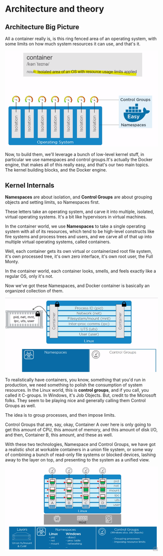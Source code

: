 # Architecture and theory

## Architecture Big Picture

All a container really is, is this ring fenced area of an operating system, with some limits on how much system resources it can use, and that's it. 

<img src="https://github.com/KiraDiShira/Docker/blob/master/ArchitectureAndTheory/Images/aat1.PNG" />

Now, to build them, we'll leverage a bunch of low-level kernel stuff, in particular we use namespaces and control groups.It's actually the Docker engine, that makes all of this really easy, and that's our two main topics. The kernel building blocks, and the Docker engine.

## Kernel Internals

**Namespaces** are about isolation, and **Control Groups** are about grouping objects and setting limits, so Namespaces first.

These letters take an operating system, and carve it into multiple, isolated, virtual operating systems. It's a bit like hypervisors in virtual machines.

In the container world, we use **Namespaces** to take a single operating system with all of its resources, which tend to be high-level constructs like fire systems and process trees and users, and we carve all of that up into multiple virtual operating systems, called containers. 

Well, each container gets its own virtual or containerized root file system, it's own processed tree, it's own zero interface, it's own root user, the Full Monty. 

In the container world, each container looks, smells, and feels exactly like a regular OS, only it's not.

Now we've got these Namespaces, and Docker container is basically an organized collection of them.

<img src="https://github.com/KiraDiShira/Docker/blob/master/ArchitectureAndTheory/Images/aat2.PNG" />

To realistically have containers, you know, something that you'd run in production, we need something to polish the consumption of system resources. In the Linux world, this is **control groups**, and if you call, you called it C-groups. In Windows, it's Job Objects. But, credit to the Microsoft folks. They seem to be playing nice and generally calling them Control Groups as well. 

The idea is to group processes, and then impose limits.

Control Groups that are, say, okay, Container A over here is only going to get this amount of CPU, this amount of memory, and this amount of disk I/O, and then, Container B, this amount, and these as well.

With these two technologies, Namespace and Control Groups, we have got a realistic shot at workable containers in a union file system, or some way of combining a bunch of read-only file systems or blocked devices, lashing away to the layer on top, and presenting to the system as a unified view. 

<img src="https://github.com/KiraDiShira/Docker/blob/master/ArchitectureAndTheory/Images/aat3.PNG" />
